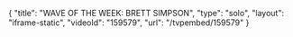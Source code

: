 {
    "title": "WAVE OF THE WEEK: BRETT SIMPSON",
    "type": "solo",
    "layout": "iframe-static",
    "videoId": "159579",
    "url": "\/tvpembed\/159579"
}